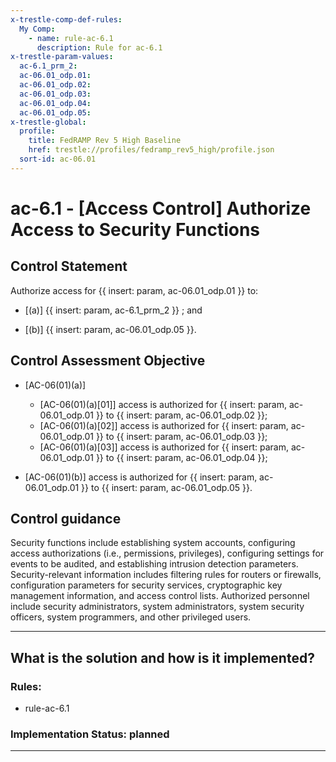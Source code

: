 ```yaml
---
x-trestle-comp-def-rules:
  My Comp:
    - name: rule-ac-6.1
      description: Rule for ac-6.1
x-trestle-param-values:
  ac-6.1_prm_2:
  ac-06.01_odp.01:
  ac-06.01_odp.02:
  ac-06.01_odp.03:
  ac-06.01_odp.04:
  ac-06.01_odp.05:
x-trestle-global:
  profile:
    title: FedRAMP Rev 5 High Baseline
    href: trestle://profiles/fedramp_rev5_high/profile.json
  sort-id: ac-06.01
---
```


# ac-6.1 - \[Access Control\] Authorize Access to Security Functions

## Control Statement

Authorize access for {{ insert: param, ac-06.01_odp.01 }} to:

- \[(a)\] {{ insert: param, ac-6.1_prm_2 }} ; and

- \[(b)\] {{ insert: param, ac-06.01_odp.05 }}.

## Control Assessment Objective

- \[AC-06(01)(a)\]

  - \[AC-06(01)(a)[01]\] access is authorized for {{ insert: param, ac-06.01_odp.01 }} to {{ insert: param, ac-06.01_odp.02 }};
  - \[AC-06(01)(a)[02]\] access is authorized for {{ insert: param, ac-06.01_odp.01 }} to {{ insert: param, ac-06.01_odp.03 }};
  - \[AC-06(01)(a)[03]\] access is authorized for {{ insert: param, ac-06.01_odp.01 }} to {{ insert: param, ac-06.01_odp.04 }};

- \[AC-06(01)(b)\] access is authorized for {{ insert: param, ac-06.01_odp.01 }} to {{ insert: param, ac-06.01_odp.05 }}.

## Control guidance

Security functions include establishing system accounts, configuring access authorizations (i.e., permissions, privileges), configuring settings for events to be audited, and establishing intrusion detection parameters. Security-relevant information includes filtering rules for routers or firewalls, configuration parameters for security services, cryptographic key management information, and access control lists. Authorized personnel include security administrators, system administrators, system security officers, system programmers, and other privileged users.

______________________________________________________________________

## What is the solution and how is it implemented?

<!-- For implementation status enter one of: implemented, partial, planned, alternative, not-applicable -->

<!-- Note that the list of rules under ### Rules: is read-only and changes will not be captured after assembly to JSON -->

<!-- Add control implementation description here for control: ac-6.1 -->

### Rules:

  - rule-ac-6.1

### Implementation Status: planned

______________________________________________________________________

